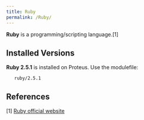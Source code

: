```yaml
---
title: Ruby
permalink: /Ruby/
---
```


**Ruby** is a programming/scripting language.[1]

Installed Versions
------------------

**Ruby 2.5.1** is installed on Proteus. Use the modulefile:

`   ruby/2.5.1`

References
----------

<references/>

[1] [Ruby official website](http://www.ruby-lang.org/en/)